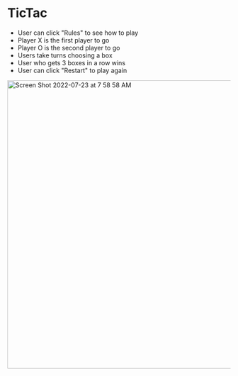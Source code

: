 # TicTac
<ul> 
<li> User can click "Rules" to see how to play </li>
<li> Player X is the first player to go </li>
<li> Player O is the second player to go </li>
<li> Users take turns choosing a box </li>
<li> User who gets 3 boxes in a row wins </>
<li> User can click "Restart" to play again


</ul>


<img width="650" alt="Screen Shot 2022-07-23 at 7 58 58 AM" src="https://user-images.githubusercontent.com/87343330/180603927-c9ee64a1-28dd-43e1-9eaa-755bae70f2cd.png">
